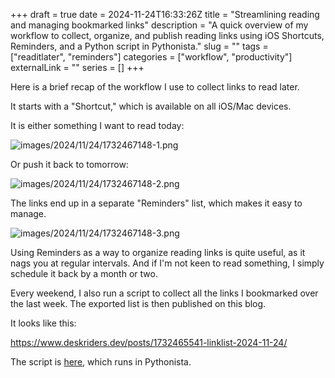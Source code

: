 +++ 
draft = true
date = 2024-11-24T16:33:26Z
title = "Streamlining reading and managing bookmarked links"
description = "A quick overview of my workflow to collect, organize, and publish reading links using iOS Shortcuts, Reminders, and a Python script in Pythonista."
slug = "" 
tags = ["readitlater", "reminders"]
categories = ["workflow", "productivity"]
externalLink = ""
series = []
+++

Here is a brief recap of the workflow I use to collect links to read later.

It starts with a "Shortcut," which is available on all iOS/Mac devices.

It is either something I want to read today:

![images/2024/11/24/1732467148-1.png](/images/2024/11/24/1732467148-1.png)

Or push it back to tomorrow:

![images/2024/11/24/1732467148-2.png](/images/2024/11/24/1732467148-2.png)

The links end up in a separate "Reminders" list, which makes it easy to manage.

![images/2024/11/24/1732467148-3.png](/images/2024/11/24/1732467148-3.png)

Using Reminders as a way to organize reading links is quite useful, as it nags you at regular intervals. 
And if I'm not keen to read something, I simply schedule it back by a month or two. 

Every weekend, I also run a script to collect all the links I bookmarked over the last week.
The exported list is then published on this blog.

It looks like this:

https://www.deskriders.dev/posts/1732465541-linklist-2024-11-24/

The script is [here](https://github.com/namuan/py-ios-scripts/blob/main/reminder-markdown.py), which runs in Pythonista.
